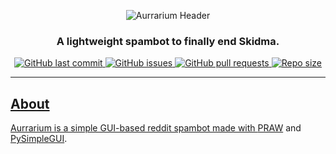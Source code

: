<!---[aurrarium_header](https://user-images.githubusercontent.com/69189354/114640950-b873ed80-9d03-11eb-97a7-f935079c8def.png)--->
<p align="center">

  <img src="https://user-images.githubusercontent.com/69189354/114640950-b873ed80-9d03-11eb-97a7-f935079c8def.png" alt="Aurrarium Header">

</p>

<h3 align="center"><b>A lightweight spambot to finally end Skidma.</b></h3>

<p align="center">
    <a href="https://github.com/Errorcrafter/Aurrarium/commits/master">
    <img src="https://img.shields.io/github/last-commit/Errorcrafter/Aurrarium.svg?style=flat-square"
         alt="GitHub last commit">
    <a href="https://github.com/Errorcrafter/Aurrarium/issues">
    <img src="https://img.shields.io/github/issues-raw/Errorcrafter/Aurrarium.svg?style=flat-square"
         alt="GitHub issues">
    <a href="https://github.com/Errorcrafter/Aurrarium/pulls">
    <img src="https://img.shields.io/github/issues-pr-raw/Errorcrafter/Aurrarium.svg?style=flat-square"
         alt="GitHub pull requests">
    <a href="https://github.com/Errorcrafter/Aurrarium/">
    <img src="https://img.shields.io/github/repo-size/Errorcrafter/Aurrarium.svg?style=flat-square"
            alt="Repo size">
</p> 


---


## About
Aurrarium is a simple GUI-based reddit spambot made with [PRAW](https://praw.readthedocs.io/en/latest/index.html) and [PySimpleGUI](https://pysimplegui.readthedocs.io/en/latest/).